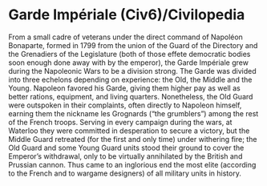 # Garde Impériale (Civ6)/Civilopedia

From a small cadre of veterans under the direct command of Napoléon Bonaparte, formed in 1799 from the union of the Guard of the Directory and the Grenadiers of the Legislature (both of those effete democratic bodies soon enough done away with by the emperor), the Garde Impériale grew during the Napoleonic Wars to be a division strong. The Garde was divided into three echelons depending on experience: the Old, the Middle and the Young. Napoleon favored his Garde, giving them higher pay as well as better rations, equipment, and living quarters. Nonetheless, the Old Guard were outspoken in their complaints, often directly to Napoleon himself, earning them the nickname les Grognards (“the grumblers”) among the rest of the French troops. Serving in every campaign during the wars, at Waterloo they were committed in desperation to secure a victory, but the Middle Guard retreated (for the first and only time) under withering fire; the Old Guard and some Young Guard units stood their ground to cover the Emperor’s withdrawal, only to be virtually annihilated by the British and Prussian cannon. Thus came to an inglorious end the most elite (according to the French and to wargame designers) of all military units in history.
